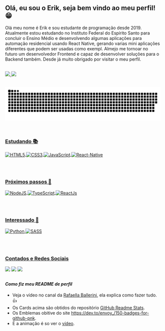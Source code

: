 ## Olá, eu sou o Erik, seja bem vindo ao meu perfil!😁
 Olá meu nome é Erik e sou estudante de programação desde 2019. Atualmente estou estudando no Instituto Federal do Espírito Santo para concluir o Ensino Médio e desenvolvendo algumas aplicações para automação residencial usando React Native, gerando varias mini aplicações diferentes que podem ser usadas como exempl. Almejo me tornoar no futuro um desenvolvedor Frontend e capaz de desenvolver soluções para o Backend também. Desde já muito obrigado por visitar o meu perfil.
 
 <br>
 <div>
  <a href="https://github.com/Erik-Gomes-Siqueira">
  <img height="180em" src="https://github-readme-stats.vercel.app/api?username=Erik-Gomes-Siqueira&show_icons=true&theme=vision-friendly-dark&include_all_commits=true&count_private=true"/>
  <img height="180em" src="https://github-readme-stats.vercel.app/api/top-langs/?username=Erik-Gomes-Siqueira&layout=compact&langs_count=7&theme=vision-friendly-dark"/>
</div>
<br>
 
 ![Snake animation](https://github.com/Erik-Gomes-Siqueira/Erik-Gomes-Siqueira/blob/output/github-contribution-grid-snake.svg) 
 
 <br>
 
<div style="display: inline_block">
 <h3>Estudando 📚</h3>
  <img align="center" alt="HTML5" src="https://img.shields.io/badge/HTML5-E34F26?style=for-the-badge&logo=html5&logoColor=white">
  <img align="center" alt="CSS3" src="https://img.shields.io/badge/CSS3-1572B6?style=for-the-badge&logo=css3&logoColor=white">
  <img align="center" alt="JavaScript" src="https://img.shields.io/badge/JavaScript-F7DF1E?style=for-the-badge&logo=javascript&logoColor=black">
  <img align="center" alt="React-Native" src="https://img.shields.io/badge/React_Native-20232A?style=for-the-badge&logo=react&logoColor=61DAFB">
</div>
 
 ##
 <br>
 <div style="display: inline_block">
 <h3>Próximos passos 📍</h3>
  <img align="center" alt="NodeJS" src="https://img.shields.io/badge/Node.js-43853D?style=for-the-badge&logo=node.js&logoColor=white">
  <img align="center" alt="TypeScript" src="https://img.shields.io/badge/TypeScript-007ACC?style=for-the-badge&logo=typescript&logoColor=white">
  <img align="center" alt="ReactJs" src="https://img.shields.io/badge/React-20232A?style=for-the-badge&logo=react&logoColor=61DAFB">
</div>
 
 ##
 <br>
  <div style="display: inline_block">
 <h3>Interessado 👀</h3>
  <img align="center" alt="Python" src="https://img.shields.io/badge/Python-14354C?style=for-the-badge&logo=python&logoColor=white">
  <img align="center" alt="SASS" src="https://img.shields.io/badge/styled--components-DB7093?style=for-the-badge&logo=styled-components&logoColor=white">
</div>
  
 ## 
 
 <br>
 
  <div>
  <h3>Contados e Redes Sociais</h3>
  <a href="https://instagram.com/eriksangomes" target="_blank"><img src="https://img.shields.io/badge/-Instagram-B53033?style=for-the-badge&logo=instagram&logoColor=white" target="_blank"></a>
  <a href = "mailto:erikgomessiqueira@gmail.com?"><img src="https://img.shields.io/badge/Gmail-D14836?style=for-the-badge&logo=gmail&logoColor=white"></a>
  <a href="https://www.linkedin.com/in/erik-gomes-siqueira-893a4b1b9" target="_blank"><img src="https://img.shields.io/badge/-LinkedIn-%230077B5?style=for-the-badge&logo=linkedin&logoColor=white" target="_blank"></a> 
</div>
  
  ##
 
 ####  _Como fiz meu README de perfil_
  - Veja o vídeo no canal da [Rafaella Ballerini](https://www.youtube.com/watch?v=TsaLQAetPLU), ela explica como fazer tudo.👍
  - Os Cards acima são obtidos do repositório [GitHub Readme Stats](https://github.com/anuraghazra/github-readme-stats).
  - Os Emblemas obitive do site <https://dev.to/envoy_/150-badges-for-github-pnk>.
  - E a animação é so ver o [vídeo](https://www.youtube.com/watch?v=TsaLQAetPLU).
